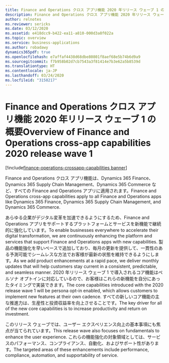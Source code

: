 ```yaml
---
title: Finance and Operations クロス アプリ機能 2020 年リリース ウェーブ 1 の概要
description: Finance and Operations クロス アプリ機能 2020 年リリース ウェーブ 1 の概要
author: relnotes
ms.reviewer: sericks
ms.date: 03/12/2020
ms.assetid: e418dcc9-b422-ea11-a810-000d3a8f022a
ms.topic: overview
ms.service: business-applications
ms.author: robadawy
dynamics365pdf: true
ms.openlocfilehash: e7affaf4438d68dbe80801f8aef68e5b74b6d9a9
ms.sourcegitcommit: f7b958b02d7cb7543a3f81414e7b3e62a5b8539d
ms.translationtype: HT
ms.contentlocale: ja-JP
ms.lasthandoff: 03/24/2020
ms.locfileid: "3158217"
---
```

# <a name="overview-of-finance-and-operations-cross-app-capabilities-2020-release-wave-1"></a><span data-ttu-id="cdb81-103">Finance and Operations クロス アプリ機能 2020 年リリース ウェーブ 1 の概要</span><span class="sxs-lookup"><span data-stu-id="cdb81-103">Overview of Finance and Operations cross-app capabilities 2020 release wave 1</span></span>
[!include[finance-operations-crossapp-capabilities banner](../includes/finance-operations-crossapp-capabilities.md)]

<!--overview start-->
<span data-ttu-id="cdb81-104">Finance and Operations クロス アプリ機能は、Dynamics 365 Finance、Dynamics 365 Supply Chain Management、Dynamics 365 Commerce など、すべての Finance and Operations アプリに適用されます。</span><span class="sxs-lookup"><span data-stu-id="cdb81-104">Finance and Operations cross-app capabilities apply to all Finance and Operations apps like Dynamics 365 Finance, Dynamics 365 Supply Chain Management, and Dynamics 365 Commerce.</span></span> 

<span data-ttu-id="cdb81-105">あらゆる企業がデジタル変革を加速できるようにするため、Finance and Operations アプリをサポートするプラットフォームとサービスを新機能で継続的に強化しています。</span><span class="sxs-lookup"><span data-stu-id="cdb81-105">To enable businesses everywhere to accelerate their digital transformation, we are continuously enhancing the platform and services that support Finance and Operations apps with new capabilities.</span></span> <span data-ttu-id="cdb81-106">製品の機能強化を早いペースで追加しており、毎月の更新を提供して、一貫性のある予測可能でシームレスな方法でお客様が最新の状態を維持できるようにします。</span><span class="sxs-lookup"><span data-stu-id="cdb81-106">As we add product enhancements at a rapid pace, we deliver monthly updates that will help customers stay current in a consistent, predictable, and seamless manner.</span></span> <span data-ttu-id="cdb81-107">2020 年リリース ウェーブ 1 で導入されるコア機能はペルソナ オプトインに対応しているので、お客様はこれらの新機能を自分にあったタイミングで実装できます。</span><span class="sxs-lookup"><span data-stu-id="cdb81-107">The core capabilities introduced with the 2020 release wave 1 will be persona opt-in enabled, which allows customers to implement new features at their own cadence.</span></span> <span data-ttu-id="cdb81-108">すべての新しいコア機能の主な推進力は、生産性と投資収益率を向上させることです。</span><span class="sxs-lookup"><span data-stu-id="cdb81-108">The key driver for all of the new core capabilities is to increase productivity and return on investment.</span></span> 

<span data-ttu-id="cdb81-109">このリリース ウェーブでは、ユーザー エクスペリエンス向上の基本事項にも焦点が当てられています。</span><span class="sxs-lookup"><span data-stu-id="cdb81-109">This release wave also focuses on fundamentals to enhance the user experience.</span></span> <span data-ttu-id="cdb81-110">これらの機能強化の対象領域としては、サービスのパフォーマンス、コンプライアンス、自動化、およびサポート性があります。</span><span class="sxs-lookup"><span data-stu-id="cdb81-110">The targeted areas of these enhancements include performance, compliance, automation, and supportability of service.</span></span>
<!--overview end-->